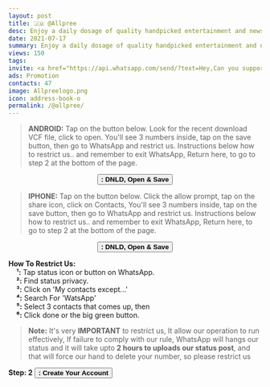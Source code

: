 ```yaml
---
layout: post
title: 🇯🇲 @Allpree 
desc: Enjoy a daily dosage of quality handpicked entertainment and news Via our WhatsApp Status updates
date: 2021-07-17
summary: Enjoy a daily dosage of quality handpicked entertainment and news Via your WhatsApp Status updates
views: 150
tags: 
invite: <a href="https://api.whatsapp.com/send/?text=Hey,Can you support this - WatsApp Tv - Just use the link 🔗 below%0A%0A👉 https://www.watsapp.tv/@allpree%20" class="page-scroll">Invite Friends</a>
ads: Promotion
contacts: 47
image: Allpreelogo.png
icon: address-book-o
permalink: /@allpree/
---
```




> <B>ANDROID:</B> Tap on the button below. Look for the recent download VCF file, click to open. You'll see 3 numbers inside, tap on the save button, then go to WhatsApp and restrict us. Instructions below how to restrict us.. and remember to exit WhatsApp, Return here, to go to step 2 at the bottom of the page.

<center><a href="/watsapp-allpree.vcf" target="_blank" class="page-scroll"><button class="btn btn-outline btn-xl" id="#signup"><strong><i class="fa fa-android"></i> : DNLD, Open & Save</strong></button></a></center>

> <B>IPHONE:</B> Tap on the button below. Click the allow prompt, tap on the share icon, click on Contacts, You'll see 3 numbers inside, tap on the save button, then go to WhatsApp and restrict us. Instructions below how to restrict us..  and remember to exit WhatsApp, Return here, to go to step 2 at the bottom of the page.

<center><a href="/watsapp-allpree.vcf" target="_blank" class="page-scroll"><button class="btn btn-outline btn-xl" id="#signup"><strong><i class="fa fa-apple"></i> : DNLD, Open & Save</strong></button></a></center>

<b>How To Restrict Us:</b><br>
&nbsp;&nbsp;&nbsp;&nbsp;<b>¹:</b> Tap status icon or button on WhatsApp.<br>
&nbsp;&nbsp;&nbsp;&nbsp;<b>²:</b> Find status privacy.<br>
&nbsp;&nbsp;&nbsp;&nbsp;<b>³:</b> Click on 'My contacts except...'<br>
&nbsp;&nbsp;&nbsp;&nbsp;<b>⁴:</b> Search For 'WatsApp'<br> 
&nbsp;&nbsp;&nbsp;&nbsp;<b>⁵:</b> Select 3 contacts that comes up, then <br>
&nbsp;&nbsp;&nbsp;&nbsp;<b>⁶:</b> Click done or the big green button.

><b>Note:</b> It's very <b>IMPORTANT</b> to restrict us, It allow our operation to run effectively, If failure to comply with our rule, WhatsApp will hangs our status and it will take upto <b>2 hours to uploads our status post</b>, and that will force our hand to delete your number, so please restrict us


<b>Step: 2</b> <a href="/@allpree/signup" class="page-scroll"><button class="btn btn-outline btn-xl" id="#signup"><strong><i class="fa fa-address-book-o"></i> : Create Your Account</strong></button></a>
                             
